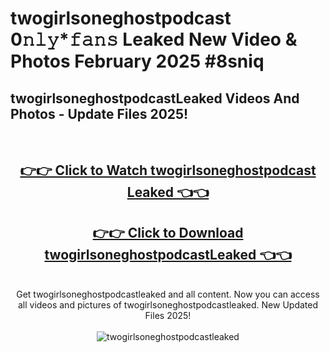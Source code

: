 # twogirlsoneghostpodcast 0𝚗𝚕𝚢*𝚏𝚊𝚗𝚜 Leaked New Video & Photos February 2025 #8sniq

<h2>twogirlsoneghostpodcastLeaked Videos And Photos - Update Files 2025!</h2>
<br>
<div align="center">
<h2><a href="https://mediaupload.pro?title=twogirlsoneghostpodcast&ref=11F" rel="nofollow">👉👉 Click to Watch twogirlsoneghostpodcast Leaked 👈👈</a></h2>
<h2><a href="https://mediaupload.pro?title=twogirlsoneghostpodcast&ref=11F" rel="nofollow">👉👉 Click to Download twogirlsoneghostpodcastLeaked 👈👈</a></h2>
<br>
Get twogirlsoneghostpodcastleaked and all content. Now you can access all videos and pictures of twogirlsoneghostpodcastleaked. New Updated Files 2025!
<br>
<br>
<a href="https://mediaupload.pro?title=twogirlsoneghostpodcast&ref=11F" rel="nofollow" data-target="animated-image.originalLink"><img src="https://i.ibb.co/Gkj2r4b/banner.png" alt="twogirlsoneghostpodcastleaked" style="max-width: 100%; display: inline-block;" data-target="animated-image.originalImage"></a>
</div>
<br>

